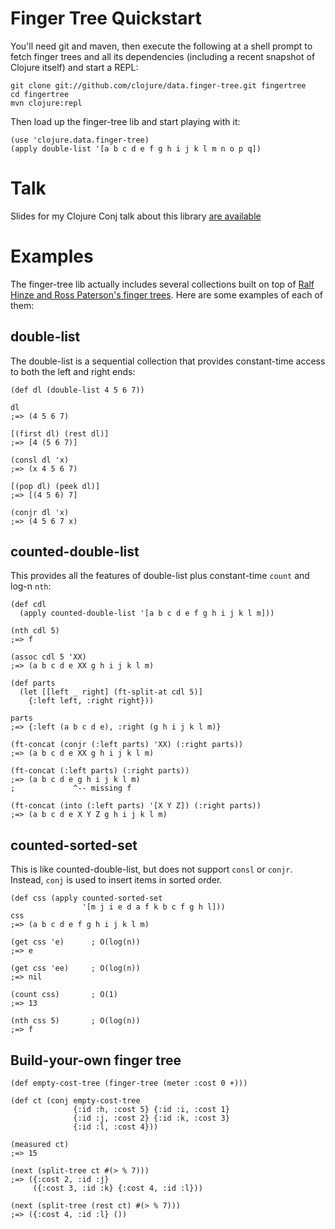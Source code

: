 # Finger Tree Quickstart

You'll need git and maven, then execute the following at a shell
prompt to fetch finger trees and all its dependencies (including
a recent snapshot of Clojure itself) and start a REPL:

    git clone git://github.com/clojure/data.finger-tree.git fingertree
    cd fingertree
    mvn clojure:repl

Then load up the finger-tree lib and start playing with it:

    (use 'clojure.data.finger-tree)
    (apply double-list '[a b c d e f g h i j k l m n o p q])

# Talk

Slides for my Clojure Conj talk about this library [are available][1]

# Examples

The finger-tree lib actually includes several collections built on top
of [Ralf Hinze and Ross Paterson's finger trees][2].  Here are some
examples of each of them:

## double-list

The double-list is a sequential collection that provides constant-time
access to both the left and right ends:

    (def dl (double-list 4 5 6 7))

    dl
    ;=> (4 5 6 7)

    [(first dl) (rest dl)]
    ;=> [4 (5 6 7)]

    (consl dl 'x)
    ;=> (x 4 5 6 7)

    [(pop dl) (peek dl)]
    ;=> [(4 5 6) 7]

    (conjr dl 'x)
    ;=> (4 5 6 7 x)

## counted-double-list

This provides all the features of double-list plus constant-time
`count` and log-n `nth`:

    (def cdl
      (apply counted-double-list '[a b c d e f g h i j k l m]))

    (nth cdl 5)
    ;=> f

    (assoc cdl 5 'XX)
    ;=> (a b c d e XX g h i j k l m)

    (def parts
      (let [[left _ right] (ft-split-at cdl 5)]
        {:left left, :right right}))

    parts
    ;=> {:left (a b c d e), :right (g h i j k l m)}

    (ft-concat (conjr (:left parts) 'XX) (:right parts))
    ;=> (a b c d e XX g h i j k l m)

    (ft-concat (:left parts) (:right parts))
    ;=> (a b c d e g h i j k l m)
    ;             ^-- missing f

    (ft-concat (into (:left parts) '[X Y Z]) (:right parts))
    ;=> (a b c d e X Y Z g h i j k l m)

## counted-sorted-set

This is like counted-double-list, but does not support `consl` or
`conjr`.  Instead, `conj` is used to insert items in sorted order.

    (def css (apply counted-sorted-set
                    '[m j i e d a f k b c f g h l]))
    css
    ;=> (a b c d e f g h i j k l m)

    (get css 'e)      ; O(log(n))
    ;=> e

    (get css 'ee)     ; O(log(n))
    ;=> nil

    (count css)       ; O(1)
    ;=> 13

    (nth css 5)       ; O(log(n))
    ;=> f

## Build-your-own finger tree

    (def empty-cost-tree (finger-tree (meter :cost 0 +)))

    (def ct (conj empty-cost-tree
                  {:id :h, :cost 5} {:id :i, :cost 1}
                  {:id :j, :cost 2} {:id :k, :cost 3}
                  {:id :l, :cost 4}))

    (measured ct)
    ;=> 15

    (next (split-tree ct #(> % 7)))
    ;=> ({:cost 2, :id :j}
         ({:cost 3, :id :k} {:cost 4, :id :l}))

    (next (split-tree (rest ct) #(> % 7)))
    ;=> ({:cost 4, :id :l} ())

[1]: http://github.com/Chouser/talk-finger-tree
[2]: http://www.soi.city.ac.uk/~ross/papers/FingerTree.html
